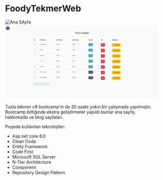 # FoodyTekmerWeb

![Ana SAyfa](https://github.com/MustafaNur/FoodyTekmerWeb/raw/main/Imgs/screencapture-localhost-7092-2024-02-27-22_59_05.png)
![Admin](https://github.com/MustafaNur/FoodyTekmerWeb/blob/main/Imgs/screencapture-localhost-7092-Product-Index-2024-02-27-23_01_22.png)

Tuzla tekmer c# bootcamp'in de 20 saate yokın bir çalışmada yapılmıştır. Bootcamp bittiğinde ekstra geliştirmeler yapıldı bunlar ana sayfa, hakkımızda ve blog sayfaları.

Projede kullanılan teknolojiler:
- Asp.net core 6.0
- Clean Code
- Entity Framework
- Code First
- Microsoft SQL Server
- N-Tier Architecture
- Component
- Repository Design Pattern
